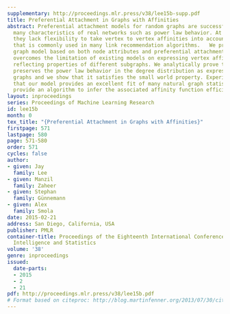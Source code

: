 ```yaml
---
supplementary: http://proceedings.mlr.press/v38/lee15b-supp.pdf
title: Preferential Attachment in Graphs with Affinities
abstract: Preferential attachment models for random graphs are successful in capturing
  many characteristics of real networks such as power law behavior. At the same time
  they lack flexibility to take vertex to vertex affinities into account, a feature
  that is commonly used in many link recommendation algorithms.   We propose a random
  graph model based on both node attributes and preferential attachment. This approach
  overcomes the limitation of existing models on expressing vertex affinity and on
  reflecting properties of different subgraphs. We analytically prove that our model
  preserves the power law behavior in the degree distribution as expressed by natural
  graphs and we show that it satisfies the small world property. Experiments show
  that our model provides an excellent fit of many natural graph statistics and we
  provide an algorithm to infer the associated affinity function efficiently.
layout: inproceedings
series: Proceedings of Machine Learning Research
id: lee15b
month: 0
tex_title: "{Preferential Attachment in Graphs with Affinities}"
firstpage: 571
lastpage: 580
page: 571-580
order: 571
cycles: false
author:
- given: Jay
  family: Lee
- given: Manzil
  family: Zaheer
- given: Stephan
  family: Günnemann
- given: Alex
  family: Smola
date: 2015-02-21
address: San Diego, California, USA
publisher: PMLR
container-title: Proceedings of the Eighteenth International Conference on Artificial
  Intelligence and Statistics
volume: '38'
genre: inproceedings
issued:
  date-parts:
  - 2015
  - 2
  - 21
pdf: http://proceedings.mlr.press/v38/lee15b.pdf
# Format based on citeproc: http://blog.martinfenner.org/2013/07/30/citeproc-yaml-for-bibliographies/
---
```

